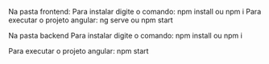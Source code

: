 Na pasta frontend:
Para instalar digite o comando:
    npm install
        ou
    npm i
Para executar o projeto angular:
    ng serve
        ou
    npm start

Na pasta backend
    Para instalar digite o comando:
    npm install
        ou
    npm i

Para executar o projeto angular:
    npm start